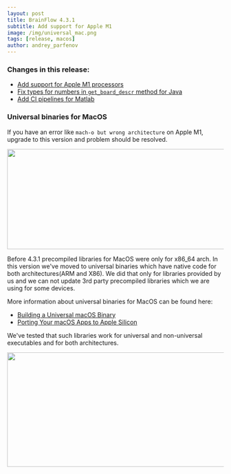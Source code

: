 ```yaml
---
layout: post
title: BrainFlow 4.3.1
subtitle: Add support for Apple M1
image: /img/universal_mac.png
tags: [release, macos]
author: andrey_parfenov
---
```



### Changes in this release:

* [Add support for Apple M1 processors](https://github.com/brainflow-dev/brainflow/issues/290)
* [Fix types for numbers in `get_board_descr` method for Java](https://github.com/brainflow-dev/brainflow/issues/292)
* [Add CI pipelines for Matlab](https://github.com/brainflow-dev/brainflow/issues/286)


### Universal binaries for MacOS

If you have an error like `mach-o but wrong architecture` on Apple M1, upgrade to this version and problem should be resolved.

<div style="text-align: center">
    <a href="https://github.com/brainflow-dev/brainflow/issues/290" title="brainflow_universal" target="_blank" align="center">
        <img width="640" height="233" src="https://live.staticflickr.com/65535/51269306180_f3e2c9e077_z.jpg">
    </a>
</div>

Before 4.3.1 precompiled libraries for MacOS were only for x86_64 arch. In this version we've moved to universal binaries which have native code for both architectures(ARM and X86). We did that only for libraries provided by us and we can not update 3rd party precompiled libraries which we are using for some devices.

More information about universal binaries for MacOS can be found here:

* [Building a Universal macOS Binary](https://developer.apple.com/documentation/apple-silicon/building-a-universal-macos-binary)
* [Porting Your macOS Apps to Apple Silicon](https://developer.apple.com/documentation/apple-silicon/porting-your-macos-apps-to-apple-silicon)

We've tested that such libraries work for universal and non-universal executables and for both architectures.

<div style="text-align: center">
    <a href="https://github.com/brainflow-dev/brainflow/issues/290" title="brainflow_universal" target="_blank" align="center">
        <img width="640" height="266" src="https://live.staticflickr.com/65535/51268277986_df7c84ba80_z.jpg">
    </a>
</div>


